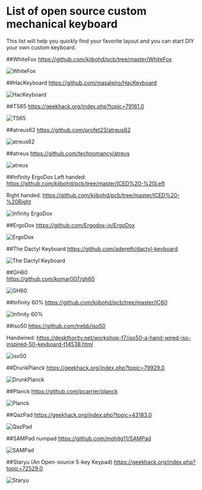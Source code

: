 # List of open source custom mechanical keyboard
This list will help you quickly find your favorite layout and you can start DIY your own custom keyboard.

##WhiteFox 
https://github.com/kiibohd/pcb/tree/master/WhiteFox

![WhiteFox](http://cdn.matt3o.com/uploads/2016/01/md-whitefox.jpg)



##HacKeyboard
https://github.com/masaleiro/HacKeyboard

![HacKeyboard](https://cdn.instructables.com/F9P/KCPI/IGV4DBXA/F9PKCPIIGV4DBXA.MEDIUM.jpg?width=614)



##TS65 
https://geekhack.org/index.php?topic=79161.0

![TS65](https://raw.githubusercontent.com/mohitg11/TS65AVR/master/PCB.png)



##atreus62 
https://github.com/profet23/atreus62

![atreus62](https://github.com/profet23/atreus62/raw/master/images/nantucket-atreus62.jpg)



##atreus 
https://github.com/technomancy/atreus

![atreus](https://atreus.technomancy.us/photos/1.jpg)



##Infinity ErgoDox
Left handed: https://github.com/kiibohd/pcb/tree/master/ICED%20-%20Left

Right handed: https://github.com/kiibohd/pcb/tree/master/ICED%20-%20Right

![Infinity ErgoDox](https://input.club/wp-content/uploads/2015/05/MD-ErgoDox.jpg)



##ErgoDox
https://github.com/Ergodox-io/ErgoDox

![ErgoDox](https://www.ergodox.io/img/ErgoDox-original-min.png)



##The Dactyl Keyboard
https://github.com/adereth/dactyl-keyboard

![The Dactyl Keyboard](https://raw.githubusercontent.com/adereth/dactyl-cave/master/resources/glamourshot.png)



##GH60  
https://github.com/komar007/gh60

![GH60](http://blog.komar.be/wp-content/uploads/2013/02/ttt1.jpg)



##Infinity 60% 
https://github.com/kiibohd/pcb/tree/master/IC60

![Infinity 60%](https://input.club/wp-content/uploads/2015/07/massdrop-infinity-side-2.jpg)



##iso50 
https://github.com/trebb/iso50

Handwired: https://deskthority.net/workshop-f7/iso50-a-hand-wired-iso-inspired-50-keyboard-t14538.html

![iso50](https://input.club/wp-content/uploads/2015/07/massdrop-infinity-side-2.jpg)



##DrunkPlanck
https://geekhack.org/index.php?topic=79929.0

![DrunkPlanck](http://i.imgur.com/6amOpeQl.jpg)



##Planck
https://github.com/pcarrier/planck

![Planck](https://s-media-cache-ak0.pinimg.com/originals/79/4d/06/794d062ee475b5321ac875638a1db37e.jpg)



##QazPad
https://geekhack.org/index.php?topic=43183.0

![QazPad](http://i.imgur.com/ofxdrWpl.jpg)



##SAMPad numpad
https://github.com/mohitg11/SAMPad

![SAMPad](https://raw.githubusercontent.com/mohitg11/SAMPad/master/PCB.png)



##Staryu (An Open-source 5-key Keypad)
https://geekhack.org/index.php?topic=72529.0

![Staryu](http://i.imgur.com/A6dkDqE.jpg)
